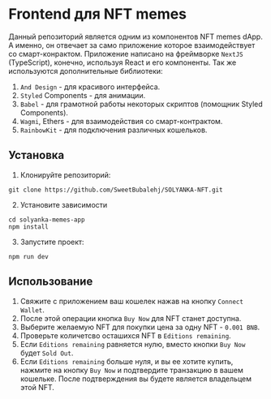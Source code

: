# Frontend для NFT memes

Данный репозиторий является одним из компонентов NFT memes dApp. А именно, он отвечает за само приложение которое взаимодействует со смарт-конрактом. Приложение написано на фреймворке `NextJS` (TypeScript), конечно, используя React и его компоненты. Так же используются дополнительные библиотеки:

1. `And Design` - для красивого интерфейса.
2. `Styled` Components - для анимации.
3. `Babel` - для грамотной работы некоторых скриптов (помощник Styled Components).
4. `Wagmi`, Ethers - для взаимодействия со смарт-контрактом.
5. `RainbowKit` - для подключения различных кошельков.

## Установка

1. Клонируйте репозиторий:

```
git clone https://github.com/SweetBubalehj/SOLYANKA-NFT.git
```

2. Установите зависимости

```
cd solyanka-memes-app
npm install
```

3. Запустите проект:

```
npm run dev
```

## Использование

1. Свяжите с приложением ваш кошелек нажав на кнопку `Connect Wallet`.
2. После этой операции кнопка `Buy Now` для NFT станет доступна.
3. Выберите желаемую NFT для покупки цена за одну NFT - `0.001 BNB`.
4. Проверьте количетсво осташихся NFT в `Editions remaining`.
5. Если `Editions remaining` равняется нулю, вместо кнопки `Buy Now` будет `Sold Out`.
6. Если `Editions remaining` больше нуля, и вы ее хотите купить, нажмите на кнопку `Buy Now` и подтвердите транзакцию в вашем кошельке. После подтверждения вы будете является владельцем этой NFT.
